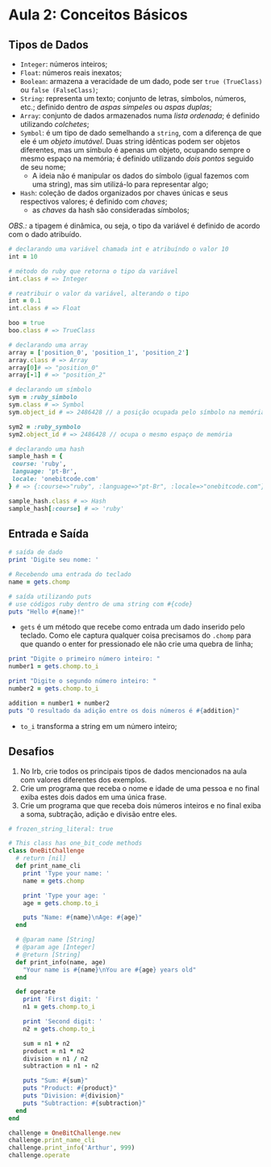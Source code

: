 # Aula 2: Conceitos Básicos

## Tipos de Dados

- `Integer`: números inteiros;
- `Float`: números reais inexatos;
- `Boolean`: armazena a veracidade de um dado, pode ser `true (TrueClass)` ou `false (FalseClass)`;
- `String`: representa um texto; conjunto de letras, símbolos, números, etc.; definido dentro de *aspas simpeles* ou *aspas duplas*;
- `Array`: conjunto de dados armazenados numa *lista ordenada*; é definido utilizando *colchetes*;
- `Symbol`: é um tipo de dado semelhando a `string`, com a diferença de que ele é um *objeto imutável*. Duas string idênticas podem ser objetos diferentes, mas um símbulo é apenas um objeto, ocupando sempre o mesmo espaço na memória; é definido utilizando *dois pontos* seguido de seu nome;
  - A ideia não é manipular os dados do símbolo (igual fazemos com uma string), mas sim utilizá-lo para representar algo;
- `Hash`: coleção de dados organizados por chaves únicas e seus respectivos valores; é definido com *chaves*;
  - as *chaves* da hash são consideradas símbolos;

*OBS.:* a tipagem é dinâmica, ou seja, o tipo da variável é definido de acordo com o dado atribuído.

```ruby
# declarando uma variável chamada int e atribuíndo o valor 10
int = 10

# método do ruby que retorna o tipo da variável
int.class # => Integer

# reatribuir o valor da variável, alterando o tipo
int = 0.1
int.class # => Float

boo = true
boo.class # => TrueClass

# declarando uma array
array = ['position_0', 'position_1', 'position_2']
array.class # => Array
array[0]# => "position_0"
array[-1] # => "position_2"

# declarando um símbolo
sym = :ruby_simbolo
sym.class # => Symbol
sym.object_id # => 2486428 // a posição ocupada pelo símbolo na memória

sym2 = :ruby_symbolo
sym2.object_id # => 2486428 // ocupa o mesmo espaço de memória

# declarando uma hash
sample_hash = {
 course: 'ruby',
 language: 'pt-Br',
 locale: 'onebitcode.com'
} # => {:course=>"ruby", :language=>"pt-Br", :locale=>"onebitcode.com"}

sample_hash.class # => Hash
sample_hash[:course] # => 'ruby'
```

## Entrada e Saída

```ruby
# saída de dado
print 'Digite seu nome: '

# Recebendo uma entrada do teclado
name = gets.chomp

# saída utilizando puts
# use códigos ruby dentro de uma string com #{code}
puts "Hello #{name}!"
```

- `gets` é um método que recebe como entrada um dado inserido pelo teclado. Como ele captura qualquer coisa precisamos do `.chomp` para que quando o enter for pressionado ele não crie uma quebra de linha;

```ruby
print "Digite o primeiro número inteiro: "
number1 = gets.chomp.to_i

print "Digite o segundo número inteiro: "
number2 = gets.chomp.to_i

addition = number1 + number2
puts "O resultado da adição entre os dois números é #{addition}"
```

- `to_i` transforma a string em um número inteiro;

## Desafios

1. No Irb, crie todos os principais tipos de dados mencionados na aula com valores diferentes dos exemplos.
2. Crie um programa que receba o nome e idade de uma pessoa e no final exiba estes dois dados em uma única frase.
3. Crie um programa que que receba dois números inteiros e no final exiba a soma, subtração, adição e divisão entre eles.

```ruby
# frozen_string_literal: true

# This class has one_bit_code methods
class OneBitChallenge
  # return [nil]
  def print_name_cli
    print 'Type your name: '
    name = gets.chomp

    print 'Type your age: '
    age = gets.chomp.to_i

    puts "Name: #{name}\nAge: #{age}"
  end

  # @param name [String]
  # @param age [Integer]
  # @return [String]
  def print_info(name, age)
    "Your name is #{name}\nYou are #{age} years old"
  end

  def operate
    print 'First digit: '
    n1 = gets.chomp.to_i

    print 'Second digit: '
    n2 = gets.chomp.to_i

    sum = n1 + n2
    product = n1 * n2
    division = n1 / n2
    subtraction = n1 - n2

    puts "Sum: #{sum}"
    puts "Product: #{product}"
    puts "Division: #{division}"
    puts "Subtraction: #{subtraction}"
  end
end

challenge = OneBitChallenge.new
challenge.print_name_cli
challenge.print_info('Arthur', 999)
challenge.operate

